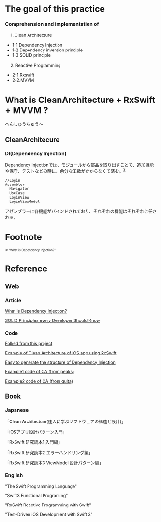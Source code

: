 
#  The goal of this practice
### Comprehension and implementation of
   
　  1. Clean Architecture
    
 - 1-1 Dependency Injection  
 - 1-2 Dependency inversion principle
 - 1-3 SOLID principle
 
　  2. Reactive Programming
    
 - 2-1.Rxswift
 - 2-2.MVVM

  
# What is CleanArchitecture + RxSwift + MVVM ?

へんしゅうちゅう〜

## CleanArchitecure

### DI(Dependency Injection) 
Dependency Injectionでは、モジュールから部品を取り出すことで、追加機能や保守、テストなどの時に、余分な工数がかからなくて済む。<sup><a href="#3">3</a></sup>
```
//Login
Assembler
  Navigator
  UseCase
  LoginView
  LoginViewModel
```
アゼンブラーに各機能がバインドされており、それぞれの機能はそれぞれに任される。


# Footnote
<span id="3" style="font-size:x-small">3: "What is Dependency Injection?"</span>


# Reference

## Web 
### Article
[What is Dependency Injection?](https://medium.com/makingtuenti/dependency-injection-in-swift-part-1-236fddad144a)

[SOLID Principles every Developer Should Know](https://blog.bitsrc.io/solid-principles-every-developer-should-know-b3bfa96bb688)
### Code
[Folked from this project](https://github.com/tuan188/MGCleanArchitecture)

[Example of Clean Architecture of iOS app using RxSwift](https://github.com/sergdort/CleanArchitectureRxSwift)

[Easy to generate the structure of Dependency Injection](https://github.com/tuan188/MGiGen)

[Example1 code of CA (from peaks)](https://github.com/peaks-cc/iOS_architecture_samplecode)

[Example2 code of CA (from quita)](https://github.com/koutalou/iOS-CleanArchitecture)

## Book

### Japanese
「Clean Architecture(達人に学ぶソフトウェアの構造と設計)」

「iOSアプリ設計パターン入門」

「RxSwift 研究読本1 入門編」

「RxSwift 研究読本2 エラーハンドリング編」

「RxSwift 研究読本3 ViewModel 設計パターン編」　

### English
"The Swift Programming Language"

"Swift3 Functional Programing"

"RxSwift Reactive Programming with Swift"

"Test-Driven iOS Development with Swift 3"
